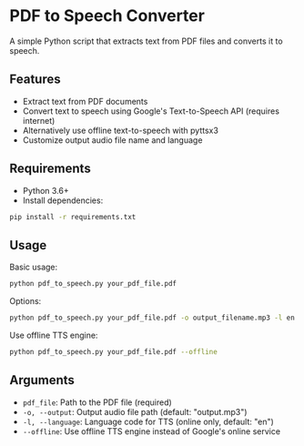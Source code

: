 # PDF to Speech Converter

A simple Python script that extracts text from PDF files and converts it to speech.

## Features

- Extract text from PDF documents
- Convert text to speech using Google's Text-to-Speech API (requires internet)
- Alternatively use offline text-to-speech with pyttsx3
- Customize output audio file name and language

## Requirements

- Python 3.6+
- Install dependencies:

```bash
pip install -r requirements.txt
```

## Usage

Basic usage:

```bash
python pdf_to_speech.py your_pdf_file.pdf
```

Options:

```bash
python pdf_to_speech.py your_pdf_file.pdf -o output_filename.mp3 -l en
```

Use offline TTS engine:

```bash
python pdf_to_speech.py your_pdf_file.pdf --offline
```

## Arguments

- `pdf_file`: Path to the PDF file (required)
- `-o, --output`: Output audio file path (default: "output.mp3")
- `-l, --language`: Language code for TTS (online only, default: "en")
- `--offline`: Use offline TTS engine instead of Google's online service 